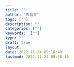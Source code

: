 ```yaml
---
title: ""
author: "石昌文"
tags: [""]
description: ""
categories: [""]
keywords:  [""]
type: ""
draft: true
layout: 
data: 2022-11-24 09:18:49
lastmod: 2022-11-24 09:38:36
---
```

